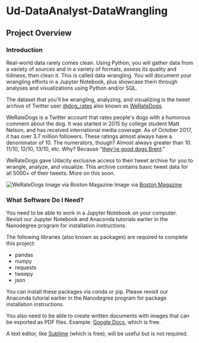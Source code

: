 # Ud-DataAnalyst-DataWrangling

## Project Overview
### Introduction
Real-world data rarely comes clean. Using Python, you will gather data from a variety of sources and in a variety of formats, assess its quality and tidiness, then clean it. This is called data wrangling. You will document your wrangling efforts in a Jupyter Notebook, plus showcase them through analyses and visualizations using Python and/or SQL.

The dataset that you'll be wrangling, analyzing, and visualizing is the tweet archive of Twitter user [@dog_rates](https://twitter.com/dog_rates) also known as [WeRateDogs](https://en.wikipedia.org/wiki/WeRateDogs).

WeRateDogs is a Twitter account that rates people's dogs with a humorous comment about the dog. It was started in 2015 by college student Matt Nelson, and has received international media coverage. As of October 2017, it has over 3.7 million followers. These ratings almost always have a denominator of 10. The numerators, though? Almost always greater than 10. 11/10, 12/10, 13/10, etc. Why? Because "[they're good dogs Brent](http://knowyourmeme.com/memes/theyre-good-dogs-brent)."

WeRateDogs gave Udacity exclusive access to their tweet archive for you to wrangle, analyze, and visualize. This archive contains basic tweet data for all 5000+ of their tweets. More on this soon.

![WeRateDogs Image via Boston Magazine](https://d17h27t6h515a5.cloudfront.net/topher/2017/October/59dd378f_dog-rates-social/dog-rates-social.jpg)
Image via [Boston Magazine](http://www.bostonmagazine.com/arts-entertainment/blog/2017/04/18/dog-rates-mit/)

### What Software Do I Need?
You need to be able to work in a Jupyter Notebook on your computer. Revisit our Jupyter Notebook and Anaconda tutorials earlier in the Nanodegree program for installation instructions.

The following libraries (also known as packages) are required to complete this project:

* pandas
* numpy
* requests
* tweepy
* json

You can install these packages via conda or pip. Please revisit our Anaconda tutorial earlier in the Nanodegree program for package installation instructions.

You also need to be able to create written documents with images that can be exported as PDF files. Example: [Google Docs](https://www.google.com/docs/about/), which is free.

A text editor, like [Sublime](https://www.sublimetext.com/) (which is free), will be useful but is not required.
